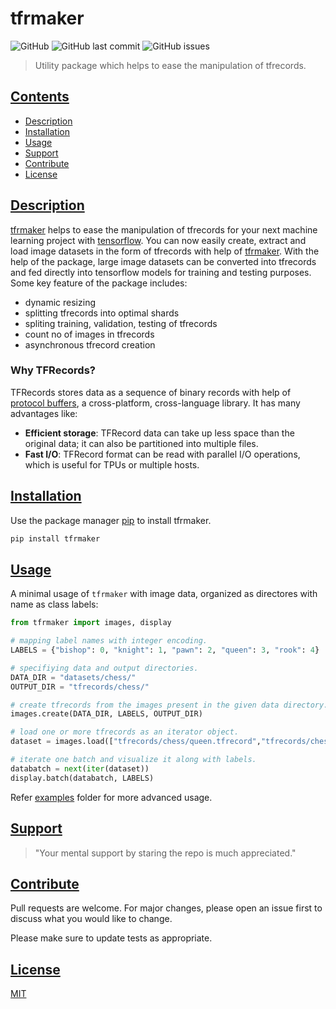 # tfrmaker
![GitHub](https://img.shields.io/github/license/csbasil/tfrmaker?style=flat-square)
![GitHub last commit](https://img.shields.io/github/last-commit/csbasil/tfrmaker?style=flat-square)
![GitHub issues](https://img.shields.io/github/issues-raw/csbasil/tfrmaker?color=yellow&style=flat-square)
> Utility package which helps to ease the manipulation of tfrecords.

## [Contents]()
- [Description](#description)
- [Installation](#instalation)
- [Usage](#usage)
- [Support](#support)
- [Contribute](#contribute)
- [License](#license)

## [Description](description)
[tfrmaker](/) helps to ease the manipulation of tfrecords for your next machine learning project with [tensorflow](https://github.com/tensorflow/tensorflow). You can now easily create, extract and load image datasets in the form of tfrecords with help of [tfrmaker](/). With the help of the package, large image datasets can be converted into tfrecords and fed directly into tensorflow models for training and testing purposes. Some key feature of the package includes:
- dynamic resizing
- splitting tfrecords into optimal shards 
- spliting training, validation, testing of tfrecords
- count no of images in tfrecords
- asynchronous tfrecord creation

### Why TFRecords?
TFRecords stores data as a sequence of binary records with help of [protocol buffers](https://developers.google.com/protocol-buffers/), a cross-platform, cross-language library. It has many advantages like:

- **Efficient storage**: TFRecord data can take up less space than the original data; it can also be partitioned into multiple files.
- **Fast I/O**: TFRecord format can be read with parallel I/O operations, which is useful for TPUs or multiple hosts.

## [Installation](instalation)
Use the package manager [pip](https://pip.pypa.io/en/stable/) to install tfrmaker.

```sh
pip install tfrmaker
```

## [Usage](usage)
A minimal usage of `tfrmaker` with image data, organized as directores with name as class labels:
```python
from tfrmaker import images, display

# mapping label names with integer encoding.
LABELS = {"bishop": 0, "knight": 1, "pawn": 2, "queen": 3, "rook": 4}

# specifiying data and output directories.
DATA_DIR = "datasets/chess/"
OUTPUT_DIR = "tfrecords/chess/"

# create tfrecords from the images present in the given data directory.
images.create(DATA_DIR, LABELS, OUTPUT_DIR)

# load one or more tfrecords as an iterator object.
dataset = images.load(["tfrecords/chess/queen.tfrecord","tfrecords/chess/bishop.tfrecords"], batch_size=32, repeat=True)

# iterate one batch and visualize it along with labels.
databatch = next(iter(dataset))
display.batch(databatch, LABELS)
```
Refer [examples](/examples) folder for more advanced usage.

## [Support](support)
> "Your mental support by staring the repo is much appreciated."

## [Contribute](contribute)
Pull requests are welcome. For major changes, please open an issue first to discuss what you would like to change.

Please make sure to update tests as appropriate.

## [License](license)
[MIT](https://choosealicense.com/licenses/mit/)
